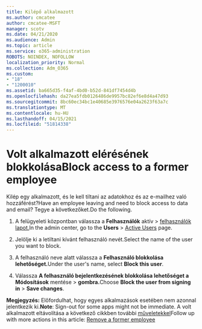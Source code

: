 ```yaml
---
title: Kilépő alkalmazott
ms.author: cmcatee
author: cmcatee-MSFT
manager: scotv
ms.date: 04/21/2020
ms.audience: Admin
ms.topic: article
ms.service: o365-administration
ROBOTS: NOINDEX, NOFOLLOW
localization_priority: Normal
ms.collection: Adm_O365
ms.custom:
- "18"
- "1200010"
ms.assetid: ba665d35-f4af-4bd0-b52d-841df7454d4b
ms.openlocfilehash: da27ea5fdb0126486de9957bc82ef6e8d4a47d93
ms.sourcegitcommit: 8bc60ec34bc1e40685e3976576e04a2623f63a7c
ms.translationtype: MT
ms.contentlocale: hu-HU
ms.lasthandoff: 04/15/2021
ms.locfileid: "51814338"
---
```

# <a name="block-access-to-a-former-employee"></a><span data-ttu-id="69088-102">Volt alkalmazott elérésének blokkolása</span><span class="sxs-lookup"><span data-stu-id="69088-102">Block access to a former employee</span></span>

<span data-ttu-id="69088-103">Kilép egy alkalmazott, és le kell tiltani az adatokhoz és az e-mailhez való hozzáférést?</span><span class="sxs-lookup"><span data-stu-id="69088-103">Have an employee leaving and need to block access to data and email?</span></span> <span data-ttu-id="69088-104">Tegye a következőket.</span><span class="sxs-lookup"><span data-stu-id="69088-104">Do the following.</span></span>
  
1. <span data-ttu-id="69088-105">A felügyeleti központban válassza a **Felhasználók** aktív \> [felhasználók lapot.](https://go.microsoft.com/fwlink/p/?linkid=834822)</span><span class="sxs-lookup"><span data-stu-id="69088-105">In the admin center, go to the **Users** \> [Active Users](https://go.microsoft.com/fwlink/p/?linkid=834822) page.</span></span>

2. <span data-ttu-id="69088-106">Jelölje ki a letiltani kívánt felhasználó nevét.</span><span class="sxs-lookup"><span data-stu-id="69088-106">Select the name of the user you want to block.</span></span>

3. <span data-ttu-id="69088-107">A felhasználó neve alatt válassza a **Felhasználó blokkolása lehetőséget.**</span><span class="sxs-lookup"><span data-stu-id="69088-107">Under the user's name, select **Block this user**.</span></span>

4. <span data-ttu-id="69088-108">Válassza **A felhasználó bejelentkezésének blokkolása lehetőséget a Módosítások** mentése \> **gombra.**</span><span class="sxs-lookup"><span data-stu-id="69088-108">Choose **Block the user from signing in** \> **Save changes**.</span></span>

<span data-ttu-id="69088-109">**Megjegyzés:** Előfordulhat, hogy egyes alkalmazások esetében nem azonnal jelentkezik ki.</span><span class="sxs-lookup"><span data-stu-id="69088-109">**Note**: Sign-out for some apps might not be immediate.</span></span> <span data-ttu-id="69088-110">A volt alkalmazott eltávolítása a következő cikkben további [műveletekkel](https://docs.microsoft.com/microsoft-365/admin/add-users/remove-former-employee)</span><span class="sxs-lookup"><span data-stu-id="69088-110">Follow up with more actions in this article: [Remove a former employee](https://docs.microsoft.com/microsoft-365/admin/add-users/remove-former-employee)</span></span>